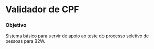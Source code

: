 # Validador de CPF

### Objetivo

Sistema básico para servir de apoio ao teste do processo seletivo de pessoas para B2W.